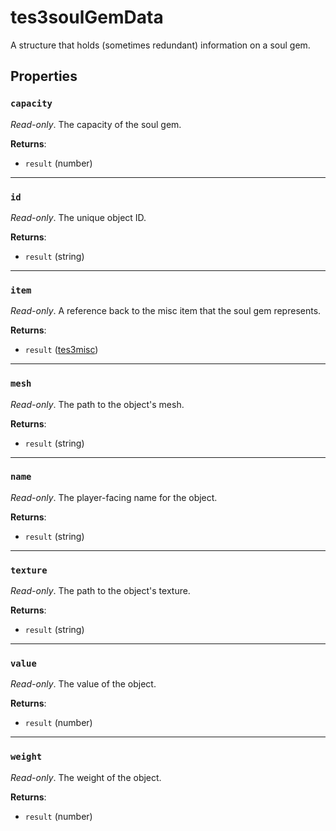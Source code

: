 # tes3soulGemData
<div class="search_terms" style="display: none">tes3soulgemdata, soulgemdata</div>

<!---
	This file is autogenerated. Do not edit this file manually. Your changes will be ignored.
	More information: https://github.com/MWSE/MWSE/tree/master/docs
-->

A structure that holds (sometimes redundant) information on a soul gem.

## Properties

### `capacity`
<div class="search_terms" style="display: none">capacity</div>

*Read-only*. The capacity of the soul gem.

**Returns**:

* `result` (number)

***

### `id`
<div class="search_terms" style="display: none">id</div>

*Read-only*. The unique object ID.

**Returns**:

* `result` (string)

***

### `item`
<div class="search_terms" style="display: none">item</div>

*Read-only*. A reference back to the misc item that the soul gem represents.

**Returns**:

* `result` ([tes3misc](../types/tes3misc.md))

***

### `mesh`
<div class="search_terms" style="display: none">mesh</div>

*Read-only*. The path to the object's mesh.

**Returns**:

* `result` (string)

***

### `name`
<div class="search_terms" style="display: none">name</div>

*Read-only*. The player-facing name for the object.

**Returns**:

* `result` (string)

***

### `texture`
<div class="search_terms" style="display: none">texture</div>

*Read-only*. The path to the object's texture.

**Returns**:

* `result` (string)

***

### `value`
<div class="search_terms" style="display: none">value</div>

*Read-only*. The value of the object.

**Returns**:

* `result` (number)

***

### `weight`
<div class="search_terms" style="display: none">weight</div>

*Read-only*. The weight of the object.

**Returns**:

* `result` (number)

